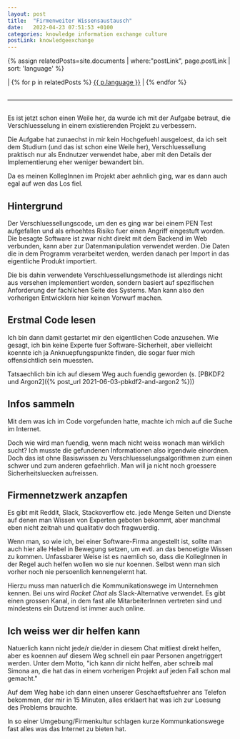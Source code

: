 ```yaml
---
layout: post
title:  "Firmenweiter Wissensaustausch"
date:   2022-04-23 07:51:53 +0100
categories: knowledge information exchange culture
postLink: knowledgeexchange
---
```

{% assign relatedPosts=site.documents | where:"postLink", page.postLink | sort: 'language' %}

<div class="language">
|
    {% for p in relatedPosts %}
      <a class="{{ p.language }}" href="{{ site.base-url }}{{ p.url }}">{{ p.language }}</a> |
    {% endfor %}
</div><br/>
<hr>
<br/>
Es ist jetzt schon einen Weile her, da wurde ich mit der Aufgabe betraut, die Verschluesselung
in einem existierenden Projekt zu verbessern.

Die Aufgabe hat zunaechst in mir kein Hochgefuehl ausgeloest, da ich seit dem Studium (und das ist
schon eine Weile her), Verschluessellung praktisch nur als Endnutzer verwendet habe, aber mit den Details
der Implementierung eher weniger bewandert bin.

Da es meinen KollegInnen im Projekt aber aehnlich ging, war es dann auch egal auf wen das Los fiel.

## Hintergrund

Der Verschluessellungscode, um den es ging war bei einem PEN Test aufgefallen und als erhoehtes Risiko
fuer einen Angriff eingestuft worden. Die besagte Software ist zwar nicht direkt mit dem Backend im Web verbunden,
kann aber zur Datenmanipulation verwendet werden. Die Daten die in dem Programm verarbeitet werden, werden danach
per Import in das eigentliche Produkt importiert.

Die bis dahin verwendete Verschluessellungsmethode ist allerdings nicht aus versehen implementiert worden,
sondern basiert auf spezifischen Anforderung der fachlichen Seite des Systems. Man kann also den vorherigen
Entwicklern hier keinen Vorwurf machen.

## Erstmal Code lesen

Ich bin dann damit gestartet mir den eigentlichen Code anzusehen. Wie gesagt, ich bin keine Experte fuer
Software-Sicherheit, aber vielleicht koennte ich ja Anknuepfungspunkte finden, die sogar fuer mich
offensichtlich sein muessten.

Tatsaechlich bin ich auf diesem Weg auch fuendig geworden (s. [PBKDF2 und Argon2]({% post_url 2021-06-03-pbkdf2-and-argon2 %}))

## Infos sammeln

Mit dem was ich im Code vorgefunden hatte, machte ich mich auf die Suche im Internet.

Doch wie wird man fuendig, wenn mach nicht weiss wonach man wirklich sucht? Ich musste die gefundenen
Informationen also irgendwie einordnen. Doch das ist ohne Basiswissen zu Verschluesselungsalgorithmen zum einen schwer und zum anderen gefaehrlich.
Man will ja nicht noch groessere Sicherheitsluecken aufreissen.

## Firmennetzwerk anzapfen

Es gibt mit Reddit, Slack, Stackoverflow etc. jede Menge Seiten und Dienste auf denen man Wissen von
Experten geboten bekommt, aber manchmal eben nicht zeitnah und qualitativ doch fragwuerdig.

Wenn man, so wie ich, bei einer Software-Firma angestellt ist, sollte man auch hier alle Hebel in Bewegung setzen,
um evtl. an das benoetigte Wissen zu kommen. Unfassbarer Weise ist es naemlich so, dass die KollegInnen in der
Regel auch helfen wollen wo sie nur koennen. Selbst wenn man sich vorher noch nie persoenlich kennengelernt hat.

Hierzu muss man natuerlich die Kommunikationswege im Unternehmen kennen. Bei uns wird _Rocket Chat_ als
Slack-Alternative verwendet. Es gibt einen grossen Kanal, in dem fast alle MitarbeiterInnen vertreten sind und
mindestens ein Dutzend ist immer auch online.

## Ich weiss wer dir helfen kann

Natuerlich kann nicht jede/r die/der in diesem Chat mitliest direkt helfen, aber es koennen auf diesem Weg
schnell ein paar Personen angetriggert werden. Unter dem Motto, "ich kann dir nicht helfen, aber schreib mal Simona an,
die hat das in einem vorherigen Projekt auf jeden Fall schon mal gemacht."

Auf dem Weg habe ich dann einen unserer Geschaeftsfuehrer ans Telefon bekommen, der mir in 15 Minuten, alles erklaert
hat was ich zur Loesung des Problems brauchte.

In so einer Umgebung/Firmenkultur schlagen kurze Kommunkationswege fast alles was das Internet zu bieten hat.
